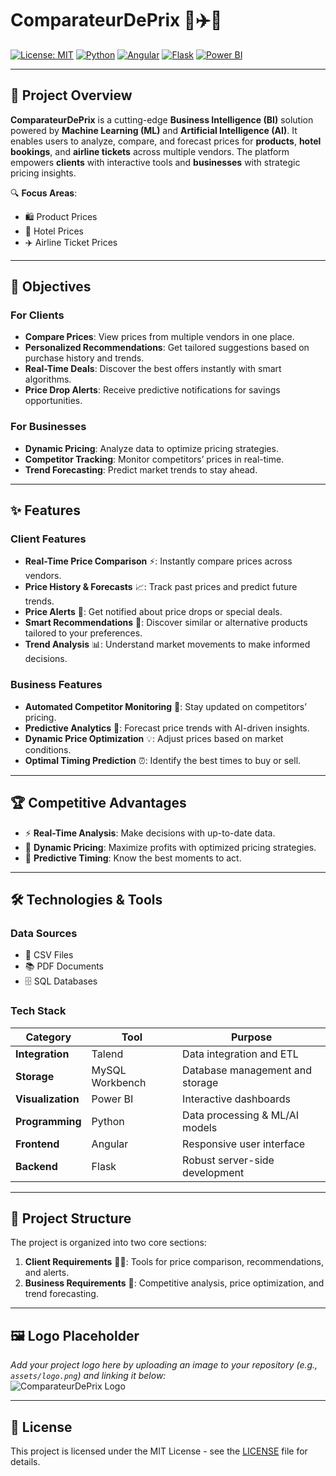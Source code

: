 # ComparateurDePrix 🛒✈️🏨

[![License: MIT](https://img.shields.io/badge/License-MIT-yellow.svg)](https://opensource.org/licenses/MIT)
[![Python](https://img.shields.io/badge/Python-3.8%2B-blue)](https://www.python.org/)
[![Angular](https://img.shields.io/badge/Angular-16-red)](https://angular.io/)
[![Flask](https://img.shields.io/badge/Flask-2.0-green)](https://flask.palletsprojects.com/)
[![Power BI](https://img.shields.io/badge/Power%20BI-Desktop-orange)](https://powerbi.microsoft.com/)

---

## 🚀 Project Overview
**ComparateurDePrix** is a cutting-edge **Business Intelligence (BI)** solution powered by **Machine Learning (ML)** and **Artificial Intelligence (AI)**. It enables users to analyze, compare, and forecast prices for **products**, **hotel bookings**, and **airline tickets** across multiple vendors. The platform empowers **clients** with interactive tools and **businesses** with strategic pricing insights.

🔍 **Focus Areas**:  
- 🛍️ Product Prices  
- 🏡 Hotel Prices  
- ✈️ Airline Ticket Prices  

---

## 🎯 Objectives

### For Clients
- **Compare Prices**: View prices from multiple vendors in one place.  
- **Personalized Recommendations**: Get tailored suggestions based on purchase history and trends.  
- **Real-Time Deals**: Discover the best offers instantly with smart algorithms.  
- **Price Drop Alerts**: Receive predictive notifications for savings opportunities.

### For Businesses
- **Dynamic Pricing**: Analyze data to optimize pricing strategies.  
- **Competitor Tracking**: Monitor competitors’ prices in real-time.  
- **Trend Forecasting**: Predict market trends to stay ahead.

---

## ✨ Features

### Client Features
- **Real-Time Price Comparison** ⚡: Instantly compare prices across vendors.  
- **Price History & Forecasts** 📈: Track past prices and predict future trends.  
- **Price Alerts** 🔔: Get notified about price drops or special deals.  
- **Smart Recommendations** 🧠: Discover similar or alternative products tailored to your preferences.  
- **Trend Analysis** 📊: Understand market movements to make informed decisions.

### Business Features
- **Automated Competitor Monitoring** 👀: Stay updated on competitors’ pricing.  
- **Predictive Analytics** 🔮: Forecast price trends with AI-driven insights.  
- **Dynamic Price Optimization** 💡: Adjust prices based on market conditions.  
- **Optimal Timing Prediction** ⏰: Identify the best times to buy or sell.

---

## 🏆 Competitive Advantages
- ⚡ **Real-Time Analysis**: Make decisions with up-to-date data.  
- 💸 **Dynamic Pricing**: Maximize profits with optimized pricing strategies.  
- 📅 **Predictive Timing**: Know the best moments to act.

---

## 🛠️ Technologies & Tools

### Data Sources
- 📄 CSV Files  
- 📚 PDF Documents  
- 🗄️ SQL Databases  

### Tech Stack
| **Category**       | **Tool**                     | **Purpose**                       |
|---------------------|------------------------------|-----------------------------------|
| **Integration**     | Talend                      | Data integration and ETL          |
| **Storage**         | MySQL Workbench             | Database management and storage   |
| **Visualization**   | Power BI                    | Interactive dashboards            |
| **Programming**     | Python                      | Data processing & ML/AI models    |
| **Frontend**        | Angular                     | Responsive user interface         |
| **Backend**         | Flask                       | Robust server-side development    |

---

## 📂 Project Structure
The project is organized into two core sections:  
1. **Client Requirements** 🧑‍💼: Tools for price comparison, recommendations, and alerts.  
2. **Business Requirements** 🏢: Competitive analysis, price optimization, and trend forecasting.

---

## 🖼️ Logo Placeholder
*Add your project logo here by uploading an image to your repository (e.g., `assets/logo.png`) and linking it below:*  
![ComparateurDePrix Logo](assets/logo.png)

---

## 📜 License
This project is licensed under the MIT License - see the [LICENSE](LICENSE) file for details.
